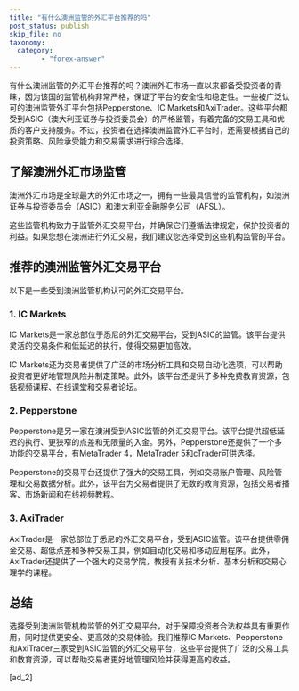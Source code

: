 ```yaml
---
title: "有什么澳洲监管的外汇平台推荐的吗"
post_status: publish
skip_file: no
taxonomy:
  category:
        - "forex-answer"
---
```


有什么澳洲监管的外汇平台推荐的吗？澳洲外汇市场一直以来都备受投资者的青睐，因为该国的监管机构非常严格，保证了平台的安全性和稳定性。一些被广泛认可的澳洲监管外汇平台包括Pepperstone、IC Markets和AxiTrader。这些平台都受到ASIC（澳大利亚证券与投资委员会）的严格监管，有着完备的交易工具和优质的客户支持服务。不过，投资者在选择澳洲监管外汇平台时，还需要根据自己的投资策略、风险承受能力和交易需求进行综合选择。

## 了解澳洲外汇市场监管

澳洲外汇市场是全球最大的外汇市场之一，拥有一些最具信誉的监管机构，如澳洲证券与投资委员会（ASIC）和澳大利亚金融服务公司（AFSL）。

这些监管机构致力于监管外汇交易平台，并确保它们遵循法律规定，保护投资者的利益。如果您想在澳洲进行外汇交易，我们建议您选择受到这些机构监管的平台。

## 推荐的澳洲监管外汇交易平台

以下是一些受到澳洲监管机构认可的外汇交易平台。

### 1\. IC Markets

IC Markets是一家总部位于悉尼的外汇交易平台，受到ASIC的监管。该平台提供灵活的交易条件和低延迟的执行，使得交易更加高效。

IC Markets还为交易者提供了广泛的市场分析工具和交易自动化选项，可以帮助投资者更好地管理风险并制定策略。此外，该平台还提供了多种免费教育资源，包括视频课程、在线课堂和交易者论坛。

### 2\. Pepperstone

Pepperstone是另一家在澳洲受到ASIC监管的外汇交易平台。该平台提供超低延迟的执行、更狭窄的点差和无限量的入金。另外，Pepperstone还提供了一个多功能的交易平台，有MetaTrader 4，MetaTrader 5和cTrader可供选择。

Pepperstone的交易平台还提供了强大的交易工具，例如交易账户管理、风险管理和交易数据分析。此外，该平台为交易者提供了无数的教育资源，包括交易者播客、市场新闻和在线视频教程。

### 3\. AxiTrader

AxiTrader是一家总部位于悉尼的外汇交易平台，受到ASIC监管。该平台提供零佣金交易、超低点差和多种交易工具，例如自动化交易和移动应用程序。此外，AxiTrader还提供了一个强大的交易学院，教授有关技术分析、基本分析和交易心理学的课程。

## 总结

选择受到澳洲监管机构监管的外汇交易平台，对于保障投资者合法权益具有重要作用，同时提供更安全、更高效的交易体验。我们推荐IC Markets、Pepperstone和AxiTrader三家受到ASIC监管的外汇交易平台，这些平台提供了广泛的交易工具和教育资源，可以帮助交易者更好地管理风险并获得更高的收益。

\[ad\_2\]

